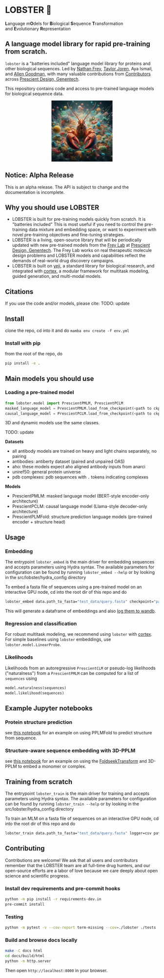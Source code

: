 # LOBSTER 🦞
**L**anguage m**O**dels for **B**iological **S**equence **T**ransformation and **E**volutionary **R**epresentation

## A language model library for rapid pre-training from scratch.
`lobster` is a "batteries included" language model library for proteins and other biological sequences. Led by [Nathan Frey](https://github.com/ncfrey), [Taylor Joren](github.com/taylormjs), Aya Ismail, and [Allen Goodman](https://github.com/0x00b1), with many valuable contributions from [Contributors](docs/CONTRIBUTORS.md) across [Prescient Design, Genentech](https://www.gene.com/scientists/our-scientists/prescient-design).

This repository contains code and access to pre-trained language models for biological sequence data.

<p align="center">
<img src="assets/lobster.jpeg" width=200px>
</p>

## Notice: Alpha Release
This is an alpha release. The API is subject to change and the documentation is incomplete.

## Why you should use LOBSTER
* LOBSTER is built for pre-training models quickly from scratch. It is "batteries included" This is most useful if you need to control the pre-training data mixture and embedding space, or want to experiment with novel pre-training objectives and fine-tuning strategies. 
* LOBSTER is a living, open-source library that will be periodically updated with new pre-trained models from the [Frey Lab](https://github.com/ncfrey) at [Prescient Design, Genentech](https://www.gene.com/scientists/our-scientists/prescient-design). The Frey Lab works on real therapeutic molecule design problems and LOBSTER models and capabilities reflect the demands of real-world drug discovery campaigns.
* LOBSTER is built on [yeji](https://github.com/0x00b1/yeji/tree/main), a standard library for biological research, and integrated with [cortex](https://github.com/prescient-design/cortex/tree/main), a modular framework for multitask modeling, guided generation, and multi-modal models.

## Citations
If you use the code and/or models, please cite:
TODO: update

## Install
clone the repo, cd into it and do `mamba env create -f env.yml`

### Install with pip
from the root of the repo, do
```bash
pip install -e .
```

## Main models you should use
### Loading a pre-trained model
```python
from lobster.model import PrescientPMLM, PrescientPCLM
masked_language_model = PrescientPMLM.load_from_checkpoint(<path to ckpt>)
causal_language_model = PrescientPCLM.load_from_checkpoint(<path to ckpt>)
```
3D and dynamic models use the same classes.

TODO: update

**Datasets**
- all antibody models are trained on heavy and light chains separately, no pairing
- antibodies: antiberty dataset (paired and unpaired OAS)
- aho: these models expect aho aligned antibody inputs from anarci
- uniref50: general protein universe
- pdb complexes: pdb sequences with `.` tokens indicating complexes

**Models**
* PrescientPMLM: masked language model (BERT-style encoder-only architecture)
* PrescientPCLM: causal language model (Llama-style decoder-only architecture)
* PrescientPLMFold: structure prediction language models (pre-trained encoder + structure head)

## Usage

### Embedding
The entrypoint `lobster_embed` is the main driver for embedding sequences and accepts parameters using Hydra syntax. The available parameters for configuration can be found by running `lobster_embed --help` or by looking in the src/lobster/hydra_config directory

To embed a fasta file of sequences using a pre-trained model on an interactive GPU node, cd into the root dir of this repo and do
```bash
lobster_embed data.path_to_fasta="test_data/query.fasta" checkpoint="path_to_checkpoint.ckpt"
```

This will generate a dataframe of embeddings and also [log them to wandb](https://genentech.wandb.io/freyn6/lobster-embedding/runs/luv4ebtv?workspace=user-freyn6).

### Regression and classification
For robust multitask modeling, we recommend using `lobster` with [cortex]((https://github.com/prescient-design/cortex/tree/main)). For simple baselines using `lobster` embeddings, use `lobster.model.LinearProbe`.

### Likelihoods
Likelihoods from an autoregressive `PrescientCLM` or pseudo-log likelihoods ("naturalness") from a `PrescientPMLM` can be computed for a list of `sequences` using

```python
model.naturalness(sequences)
model.likelihood(sequences)
```

## Example Jupyter notebooks

### Protein structure prediction

see [this notebook](notebooks/01-lobster-fold.ipynb) for an example on using PPLMFold to predict structure from sequence.

### Structure-aware sequence embedding with 3D-PPLM
see [this notebook](notebooks/02-3d-lobster.ipynb) for an example on using the [FoldseekTransform](src/lobster/transforms/_foldseek_transforms.py) and 3D-PPLM to embed a monomer or complex.

## Training from scratch
The entrypoint `lobster_train` is the main driver for training and accepts parameters using Hydra syntax. The available parameters for configuration can be found by running `lobster_train --help` or by looking in the src/lobster/hydra_config directory

To train an MLM on a fasta file of sequences on an interactive GPU node, cd into the root dir of this repo and do
```bash
lobster_train data.path_to_fasta="test_data/query.fasta" logger=csv paths.root_dir="."
```

## Contributing
Contributions are welcome! We ask that all users and contributors remember that the LOBSTER team are all full-time drug hunters, and our open-source efforts are a labor of love because we care deeply about open science and scientific progress.

### Install dev requirements and pre-commit hooks

```bash
python -m pip install -r requirements-dev.in
pre-commit install
```

### Testing

```bash
python -m pytest -v --cov-report term-missing --cov=./lobster ./tests
```

### Build and browse docs locally

```bash
make -C docs html
cd docs/build/html
python -m http.server
```

Then open `http://localhost:8000` in your browser.
